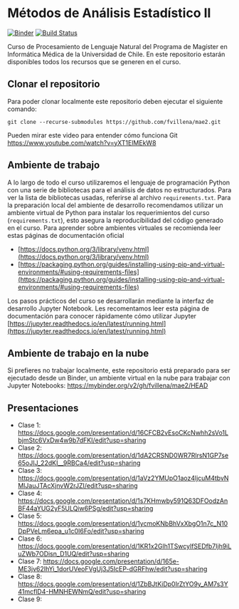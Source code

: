 # Métodos de Análisis Estadístico II

[![Binder](https://mybinder.org/badge_logo.svg)](https://mybinder.org/v2/gh/fvillena/mae2/HEAD)
[![Build Status](https://www.travis-ci.com/fvillena/mae2.svg?branch=master)](https://www.travis-ci.com/fvillena/mae2)

Curso de Procesamiento de Lenguaje Natural del Programa de Magíster en Informática Médica de la Universidad de Chile. En este repositorio estarán disponibles todos los recursos que se generen en el curso.

## Clonar el repositorio

Para poder clonar localmente este repositorio deben ejecutar el siguiente comando:

```
git clone --recurse-submodules https://github.com/fvillena/mae2.git
```

Pueden mirar este video para entender cómo funciona Git https://www.youtube.com/watch?v=yXT1ElMEkW8

## Ambiente de trabajo

A lo largo de todo el curso utilizaremos el lenguaje de programación Python con una serie de bibliotecas para el análisis de datos no estructurados. Para ver la lista de bibliotecas usadas, referirse al archivo `requirements.txt`. Para la preparación local del ambiente de desarrollo recomendamos utilizar un ambiente virtual de Python para instalar los requerimientos del curso (`requirements.txt`), esto asegura la reproducibilidad del código generado en el curso. Para aprender sobre ambientes virtuales se recomienda leer estas páginas de documentación oficial

- [https://docs.python.org/3/library/venv.html](https://docs.python.org/3/library/venv.html)
- [https://packaging.python.org/guides/installing-using-pip-and-virtual-environments/#using-requirements-files](https://packaging.python.org/guides/installing-using-pip-and-virtual-environments/#using-requirements-files)

Los pasos prácticos del curso se desarrollarán mediante la interfaz de desarrollo Jupyter Notebook. Les recomentamos leer esta página de documentación para conocer rápidamente cómo utilizar Jupyter [https://jupyter.readthedocs.io/en/latest/running.html](https://jupyter.readthedocs.io/en/latest/running.html)

## Ambiente de trabajo en la nube

Si prefieres no trabajar localmente, este repositorio está preparado para ser ejecutado desde un Binder, un ambiente virtual en la nube para trabajar con Jupyter Notebooks: https://mybinder.org/v2/gh/fvillena/mae2/HEAD

## Presentaciones

- Clase 1: https://docs.google.com/presentation/d/16CFCB2vEsoCKcNwhh2sVo1LbjmStc6VxDw4w9b7dFKI/edit?usp=sharing
- Clase 2: https://docs.google.com/presentation/d/1dA2CRSND0WR7RlrsN1GP7se65oJIJ_22dKI__9RBCa4/edit?usp=sharing
- Clase 3: https://docs.google.com/presentation/d/1aVz2YMUpO1aoz4ljcuM4tbvNMlJauJTAcXjnvW2rJZI/edit?usp=sharing
- Clase 4: https://docs.google.com/presentation/d/1s7KHmwby591Q63DFOodzAnBF44aYUG2yF5ULQiw6PSg/edit?usp=sharing
- Clase 5: https://docs.google.com/presentation/d/1ycmoKNbBhVxXbgO1n7c_N10DpPVeLm6epa_u1c0I6Fo/edit?usp=sharing
- Clase 6: https://docs.google.com/presentation/d/1KR1x2Glh1TSwcylfSEDfb7Ijh9iLuZWb7ODisn_D1UQ/edit?usp=sharing
- Clase 7: https://docs.google.com/presentation/d/165e-ME3jv62IhYi_1dorUVeoFVgUj3J5IcEP-dGRFhw/edit?usp=sharing
- Clase 8: https://docs.google.com/presentation/d/1ZbBJtKiDp0IrZtYO9y_AM7s3Y41mcflD4-HMNHEWNmQ/edit?usp=sharing
- Clase 9:
